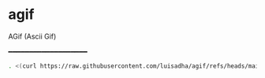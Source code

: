 # agif
AGif (Ascii Gif) 

━━━━━━━━━━━━━━━━━━━

```bash
. <(curl https://raw.githubusercontent.com/luisadha/agif/refs/heads/main/index.html)
```
